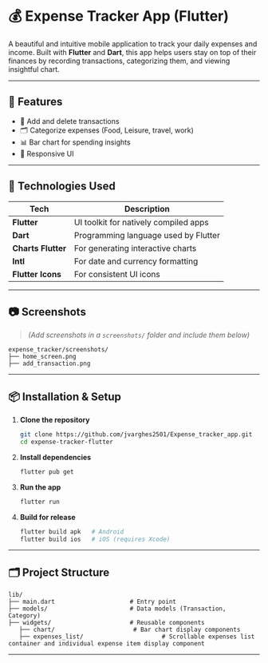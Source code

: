 # 💰 Expense Tracker App (Flutter)

A beautiful and intuitive mobile application to track your daily expenses and income. Built with **Flutter** and **Dart**, this app helps users stay on top of their finances by recording transactions, categorizing them, and viewing insightful chart.

---

## 🚀 Features

* 📆 Add and delete transactions
* 🗂️ Categorize expenses (Food, Leisure, travel, work)
* 📊 Bar chart for spending insights
* 📱 Responsive UI 

---

## 🧰 Technologies Used

| Tech               | Description                             |
| ------------------ | --------------------------------------- |
| **Flutter**        | UI toolkit for natively compiled apps   |
| **Dart**           | Programming language used by Flutter    |
| **Charts Flutter** | For generating interactive charts       |
| **Intl**           | For date and currency formatting        |
| **Flutter Icons**  | For consistent UI icons                 |

---

## 📷 Screenshots

> *(Add screenshots in a `screenshots/` folder and include them below)*

```
expense_tracker/screenshots/
├── home_screen.png
├── add_transaction.png
```

---

## 📦 Installation & Setup

1. **Clone the repository**

   ```bash
   git clone https://github.com/jvarghes2501/Expense_tracker_app.git
   cd expense-tracker-flutter
   ```

2. **Install dependencies**

   ```bash
   flutter pub get
   ```

3. **Run the app**

   ```bash
   flutter run
   ```

4. **Build for release**

   ```bash
   flutter build apk   # Android
   flutter build ios   # iOS (requires Xcode)
   ```

---

## 🗂️ Project Structure

```
lib/
├── main.dart                     # Entry point
├── models/                       # Data models (Transaction, Category)
├── widgets/                      # Reusable components
   ├── chart/                      # Bar chart display components
   ├── expenses_list/                      # Scrollable expenses list container and individual expense item display component 

```

---

